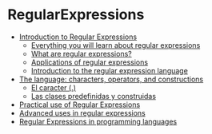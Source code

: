 # RegularExpressions



   * [Introduction to Regular Expressions
](#introduction-to-regular-expressions)
      * [Everything you will learn about regular expressions](#everything-you-will-learn-about-regular-expressions)
      * [What are regular expressions?](#what-are-regular-expressions)
      * [Applications of regular expressions](#applications-of-regular-expressions)
       * [Introduction to the regular expression language](#introduction-to-the-regular-expression-language)      
   * [The language: characters, operators, and constructions
](#the-language-characters-operators-and-constructions
)  
      * [El caracter (.)](#places-to-program-for-data-science) 
      * [Las clases predefinidas y construidas
](#places-to-program-for-data-science) 
   * [Practical use of Regular Expressions
](#practical-use-of-regular-expressions
)   
   * [Advanced uses in regular expressions
](#advanced-uses-in-regular-expressions
)   
   * [Regular Expressions in programming languages
](#regular-expressions-in-programming-languages
)   


